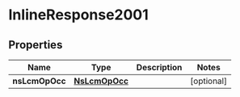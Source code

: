 
# InlineResponse2001

## Properties
Name | Type | Description | Notes
------------ | ------------- | ------------- | -------------
**nsLcmOpOcc** | [**NsLcmOpOcc**](NsLcmOpOcc.md) |  |  [optional]



